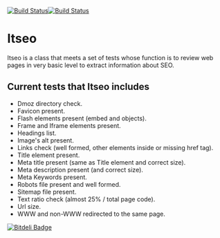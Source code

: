 [![Build Status](https://travis-ci.org/fran-diaz/Itseo.png)](https://travis-ci.org/fran-diaz/Itseo)[![Build Status](https://travis-ci.org/fran-diaz/Itseo.png?branch=master)](https://travis-ci.org/fran-diaz/Itseo)

Itseo
=====

Itseo is a class that meets a set of tests whose function is to review web pages in very basic level to extract information about SEO.

Current tests that Itseo includes
---------------------------------

* Dmoz directory check.
* Favicon present.
* Flash elements present (embed and objects).
* Frame and Iframe elements present.
* Headings list.
* Image's alt present.
* Links check (well formed, other elements inside or missing href tag).
* Title element present.
* Meta title present (same as Title element and correct size).
* Meta description present (and correct size).
* Meta Keywords present.
* Robots file present and well formed.
* Sitemap file present.
* Text ratio check (almost 25% / total page code).
* Url size.
* WWW and non-WWW redirected to the same page.


[![Bitdeli Badge](https://d2weczhvl823v0.cloudfront.net/steelpsg/itseo/trend.png)](https://bitdeli.com/free "Bitdeli Badge")

